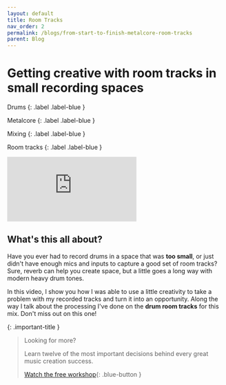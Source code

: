 ```yaml
---
layout: default
title: Room Tracks
nav_order: 2
permalink: /blogs/from-start-to-finish-metalcore-room-tracks
parent: Blog
---
```


# Getting creative with room tracks in small recording spaces

Drums
{: .label .label-blue }

Metalcore
{: .label .label-blue }

Mixing
{: .label .label-blue }

Room tracks
{: .label .label-blue }

<div class="video-container">
  <iframe src="https://www.youtube-nocookie.com/embed/_Ro-yatWuPU?rel=0" title="YouTube video player" frameborder="0" allow="accelerometer; autoplay; clipboard-write; encrypted-media; gyroscope; picture-in-picture" allowfullscreen></iframe>
</div>

## What's this all about?

Have you ever had to record drums in a space that was **too small**, or just didn't have enough mics and inputs to capture a good set of room tracks? Sure, reverb can help you create space, but a little goes a long way with modern heavy drum tones.

In this video, I show you how I was able to use a little creativity to take a problem with my recorded tracks and turn it into an opportunity. Along the way I talk about the processing I've done on the **drum room tracks** for this mix. Don't miss out on this one!

{: .important-title }
> Looking for more?
>
> Learn twelve of the most important decisions behind every great music creation success.
>
> [Watch the free workshop](/workshop){: .blue-button }
